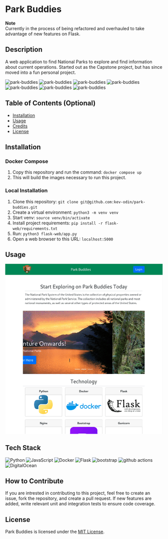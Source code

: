 # Park Buddies

**Note**  
Currently in the process of being refactored and overhauled to take advantage of new features on Flask.

## Description
<!-- 
Provide a short description explaining the what, why, and how of your project. Use the following questions as a guide:

- What was your motivation?
- Why did you build this project? (Note: the answer is not "Because it was a homework assignment.")
- What problem does it solve?
- What did you learn? -->

A web application to find National Parks to explore and find information about current operations. Started out as the Capstone project, but has since moved into a fun personal project.

![park-buddies](https://img.shields.io/website?down_color=red&down_message=offline&style=for-the-badge&up_color=green&up_message=online&url=https%3A%2F%2Fpark-buddies.kchungdev.com)
![park-buddies](https://img.shields.io/github/last-commit/kev-odin/park-buddies?style=for-the-badge)
![park-buddies](https://img.shields.io/github/languages/count/kev-odin/park-buddies?style=for-the-badge)
![park-buddies](https://img.shields.io/github/languages/top/kev-odin/park-buddies?style=for-the-badge)
![park-buddies](https://img.shields.io/github/repo-size/kev-odin/park-buddies?style=for-the-badge)
![park-buddies](https://img.shields.io/github/license/kev-odin/park-buddies?style=for-the-badge)
![park-buddies](https://img.shields.io/badge/made%20with-%E2%9D%A4%EF%B8%8F-grey?style=for-the-badge)

## Table of Contents (Optional)
<!-- If your README is long, add a table of contents to make it easy for users to find what they need.
 -->
- [Installation](#installation)
- [Usage](#usage)
- [Credits](#credits)
- [License](#license)

## Installation
<!-- What are the steps required to install your project? Provide a step-by-step description of how to get the development environment running. -->

### Docker Compose  
1. Copy this repository and run the command: `docker compose up`  
2. This will build the images necessary to run this project.  

<!-- **Docker**  
A ready to use Docker image should be hosted in the GitHub Packages Container Registry.  
* Simply pull the image from this repository with: `docker pull ghcr.io/kev-odin/park-buddies:latest`  
* Run the image with this command: `docker run park-buddies:latest`  
* Then open your web browser and enter `localhost:5000` in the address bar. -->

### Local Installation
1. Clone this repository: `git clone git@github.com:kev-odin/park-buddies.git`
2. Create a virtual environment: `python3 -m venv venv`
3. Start venv: `source venv/bin/activate`
4. Install project requirements: `pip install -r flask-web/requirements.txt`
5. Run: `python3 flask-web/app.py`
6. Open a web browser to this URL: `localhost:5000`

## Usage
<!-- 
Provide instructions and examples for use. Include screenshots as needed.

To add a screenshot, create an `assets/images` folder in your repository and upload your screenshot to it. Then, using the relative filepath, add it to your README using the following syntax:

    ```md
    ![alt text](assets/images/screenshot.png)
    ```
 -->
 ![park-home](assets/images/park-home.webp)

## Tech Stack
![Python](https://img.shields.io/badge/Python-grey?style=for-the-badge&logo=python&logoColor=white)
![JavaScript](https://img.shields.io/badge/JavaScript-grey?style=for-the-badge&logo=javascript&logoColor=white)
![Docker](https://img.shields.io/badge/Docker-grey?style=for-the-badge&logo=docker&logoColor=white)
![Flask](https://img.shields.io/badge/Flask-grey?style=for-the-badge&logo=flask&logoColor=white)
![bootstrap](https://img.shields.io/badge/bootstrap-grey?style=for-the-badge&logo=bootstrap&logoColor=white)
![github actions](https://img.shields.io/badge/github_actions-grey?style=for-the-badge&logo=githubactions&logoColor=white)
![DigitalOcean](https://img.shields.io/badge/DigitalOcean-grey?style=for-the-badge&logo=digitalocean&logoColor=white)

## How to Contribute
If you are intrested in contributing to this project, feel free to create an issue, fork the repository, and create a pull request. If new features are added, write relevant unit and integration tests to ensure code coverage.

## License
Park Buddies is licensed under the [MIT License](LICENSE.txt).
